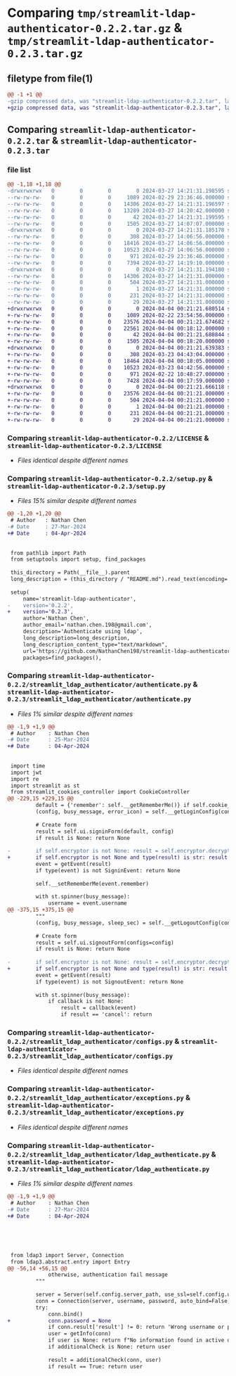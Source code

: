 # Comparing `tmp/streamlit-ldap-authenticator-0.2.2.tar.gz` & `tmp/streamlit-ldap-authenticator-0.2.3.tar.gz`

## filetype from file(1)

```diff
@@ -1 +1 @@
-gzip compressed data, was "streamlit-ldap-authenticator-0.2.2.tar", last modified: Wed Mar 27 14:21:31 2024, max compression
+gzip compressed data, was "streamlit-ldap-authenticator-0.2.3.tar", last modified: Thu Apr  4 00:21:21 2024, max compression
```

## Comparing `streamlit-ldap-authenticator-0.2.2.tar` & `streamlit-ldap-authenticator-0.2.3.tar`

### file list

```diff
@@ -1,18 +1,18 @@
-drwxrwxrwx   0        0        0        0 2024-03-27 14:21:31.198595 streamlit-ldap-authenticator-0.2.2/
--rw-rw-rw-   0        0        0     1089 2024-02-29 23:36:46.000000 streamlit-ldap-authenticator-0.2.2/LICENSE
--rw-rw-rw-   0        0        0    14306 2024-03-27 14:21:31.196597 streamlit-ldap-authenticator-0.2.2/PKG-INFO
--rw-rw-rw-   0        0        0    13289 2024-03-27 14:20:42.000000 streamlit-ldap-authenticator-0.2.2/README.md
--rw-rw-rw-   0        0        0       42 2024-03-27 14:21:31.199595 streamlit-ldap-authenticator-0.2.2/setup.cfg
--rw-rw-rw-   0        0        0     1505 2024-03-27 14:07:07.000000 streamlit-ldap-authenticator-0.2.2/setup.py
-drwxrwxrwx   0        0        0        0 2024-03-27 14:21:31.185178 streamlit-ldap-authenticator-0.2.2/streamlit_ldap_authenticator/
--rw-rw-rw-   0        0        0      308 2024-03-27 14:06:56.000000 streamlit-ldap-authenticator-0.2.2/streamlit_ldap_authenticator/__init__.py
--rw-rw-rw-   0        0        0    18416 2024-03-27 14:06:56.000000 streamlit-ldap-authenticator-0.2.2/streamlit_ldap_authenticator/authenticate.py
--rw-rw-rw-   0        0        0    10523 2024-03-27 14:06:56.000000 streamlit-ldap-authenticator-0.2.2/streamlit_ldap_authenticator/configs.py
--rw-rw-rw-   0        0        0      971 2024-02-29 23:36:46.000000 streamlit-ldap-authenticator-0.2.2/streamlit_ldap_authenticator/exceptions.py
--rw-rw-rw-   0        0        0     7394 2024-03-27 14:19:10.000000 streamlit-ldap-authenticator-0.2.2/streamlit_ldap_authenticator/ldap_authenticate.py
-drwxrwxrwx   0        0        0        0 2024-03-27 14:21:31.194180 streamlit-ldap-authenticator-0.2.2/streamlit_ldap_authenticator.egg-info/
--rw-rw-rw-   0        0        0    14306 2024-03-27 14:21:31.000000 streamlit-ldap-authenticator-0.2.2/streamlit_ldap_authenticator.egg-info/PKG-INFO
--rw-rw-rw-   0        0        0      504 2024-03-27 14:21:31.000000 streamlit-ldap-authenticator-0.2.2/streamlit_ldap_authenticator.egg-info/SOURCES.txt
--rw-rw-rw-   0        0        0        1 2024-03-27 14:21:31.000000 streamlit-ldap-authenticator-0.2.2/streamlit_ldap_authenticator.egg-info/dependency_links.txt
--rw-rw-rw-   0        0        0      231 2024-03-27 14:21:31.000000 streamlit-ldap-authenticator-0.2.2/streamlit_ldap_authenticator.egg-info/requires.txt
--rw-rw-rw-   0        0        0       29 2024-03-27 14:21:31.000000 streamlit-ldap-authenticator-0.2.2/streamlit_ldap_authenticator.egg-info/top_level.txt
+drwxrwxrwx   0        0        0        0 2024-04-04 00:21:21.680514 streamlit-ldap-authenticator-0.2.3/
+-rw-rw-rw-   0        0        0     1089 2024-02-22 23:54:56.000000 streamlit-ldap-authenticator-0.2.3/LICENSE
+-rw-rw-rw-   0        0        0    23576 2024-04-04 00:21:21.674682 streamlit-ldap-authenticator-0.2.3/PKG-INFO
+-rw-rw-rw-   0        0        0    22561 2024-04-04 00:18:12.000000 streamlit-ldap-authenticator-0.2.3/README.md
+-rw-rw-rw-   0        0        0       42 2024-04-04 00:21:21.680844 streamlit-ldap-authenticator-0.2.3/setup.cfg
+-rw-rw-rw-   0        0        0     1505 2024-04-04 00:18:20.000000 streamlit-ldap-authenticator-0.2.3/setup.py
+drwxrwxrwx   0        0        0        0 2024-04-04 00:21:21.639383 streamlit-ldap-authenticator-0.2.3/streamlit_ldap_authenticator/
+-rw-rw-rw-   0        0        0      308 2024-03-23 04:43:04.000000 streamlit-ldap-authenticator-0.2.3/streamlit_ldap_authenticator/__init__.py
+-rw-rw-rw-   0        0        0    18464 2024-04-04 00:18:05.000000 streamlit-ldap-authenticator-0.2.3/streamlit_ldap_authenticator/authenticate.py
+-rw-rw-rw-   0        0        0    10523 2024-03-23 04:42:56.000000 streamlit-ldap-authenticator-0.2.3/streamlit_ldap_authenticator/configs.py
+-rw-rw-rw-   0        0        0      971 2024-02-22 10:48:27.000000 streamlit-ldap-authenticator-0.2.3/streamlit_ldap_authenticator/exceptions.py
+-rw-rw-rw-   0        0        0     7428 2024-04-04 00:17:59.000000 streamlit-ldap-authenticator-0.2.3/streamlit_ldap_authenticator/ldap_authenticate.py
+drwxrwxrwx   0        0        0        0 2024-04-04 00:21:21.666118 streamlit-ldap-authenticator-0.2.3/streamlit_ldap_authenticator.egg-info/
+-rw-rw-rw-   0        0        0    23576 2024-04-04 00:21:21.000000 streamlit-ldap-authenticator-0.2.3/streamlit_ldap_authenticator.egg-info/PKG-INFO
+-rw-rw-rw-   0        0        0      504 2024-04-04 00:21:21.000000 streamlit-ldap-authenticator-0.2.3/streamlit_ldap_authenticator.egg-info/SOURCES.txt
+-rw-rw-rw-   0        0        0        1 2024-04-04 00:21:21.000000 streamlit-ldap-authenticator-0.2.3/streamlit_ldap_authenticator.egg-info/dependency_links.txt
+-rw-rw-rw-   0        0        0      231 2024-04-04 00:21:21.000000 streamlit-ldap-authenticator-0.2.3/streamlit_ldap_authenticator.egg-info/requires.txt
+-rw-rw-rw-   0        0        0       29 2024-04-04 00:21:21.000000 streamlit-ldap-authenticator-0.2.3/streamlit_ldap_authenticator.egg-info/top_level.txt
```

### Comparing `streamlit-ldap-authenticator-0.2.2/LICENSE` & `streamlit-ldap-authenticator-0.2.3/LICENSE`

 * *Files identical despite different names*

### Comparing `streamlit-ldap-authenticator-0.2.2/setup.py` & `streamlit-ldap-authenticator-0.2.3/setup.py`

 * *Files 15% similar despite different names*

```diff
@@ -1,20 +1,20 @@
 # Author   : Nathan Chen
-# Date     : 27-Mar-2024
+# Date     : 04-Apr-2024
 
 
 from pathlib import Path
 from setuptools import setup, find_packages
 
 this_directory = Path(__file__).parent
 long_description = (this_directory / "README.md").read_text(encoding='UTF-8')
 
 setup(
     name='streamlit-ldap-authenticator',
-    version='0.2.2',
+    version='0.2.3',
     author='Nathan Chen',
     author_email='nathan.chen.198@gmail.com',
     description='Authenticate using ldap',
     long_description=long_description,
     long_description_content_type="text/markdown",
     url='https://github.com/NathanChen198/streamlit-ldap-authenticator',
     packages=find_packages(),
```

### Comparing `streamlit-ldap-authenticator-0.2.2/streamlit_ldap_authenticator/authenticate.py` & `streamlit-ldap-authenticator-0.2.3/streamlit_ldap_authenticator/authenticate.py`

 * *Files 1% similar despite different names*

```diff
@@ -1,9 +1,9 @@
 # Author    : Nathan Chen
-# Date      : 25-Mar-2024
+# Date      : 04-Apr-2024
 
 
 import time
 import jwt
 import re
 import streamlit as st
 from streamlit_cookies_controller import CookieController
@@ -229,15 +229,15 @@
         default = {'remember': self.__getRememberMe()} if self.cookie_configs is not None else None
         (config, busy_message, error_icon) = self.__getLoginConfig(config)
 
         # Create form
         result = self.ui.signinForm(default, config)
         if result is None: return None
 
-        if self.encryptor is not None: result = self.encryptor.decrypt(result)
+        if self.encryptor is not None and type(result) is str: result = self.encryptor.decrypt(result)
         event = getEvent(result)
         if type(event) is not SigninEvent: return None
 
         self.__setRememberMe(event.remember)
 
         with st.spinner(busy_message):
             username = event.username
@@ -375,15 +375,15 @@
         """
         (config, busy_message, sleep_sec) = self.__getLogoutConfig(config)
 
         # Create form
         result = self.ui.signoutForm(configs=config)
         if result is None: return None
         
-        if self.encryptor is not None: result = self.encryptor.decrypt(result)
+        if self.encryptor is not None and type(result) is str: result = self.encryptor.decrypt(result)
         event = getEvent(result)
         if type(event) is not SignoutEvent: return None
 
         with st.spinner(busy_message):
             if callback is not None:
                 result = callback(event)
                 if result == 'cancel': return
```

### Comparing `streamlit-ldap-authenticator-0.2.2/streamlit_ldap_authenticator/configs.py` & `streamlit-ldap-authenticator-0.2.3/streamlit_ldap_authenticator/configs.py`

 * *Files identical despite different names*

### Comparing `streamlit-ldap-authenticator-0.2.2/streamlit_ldap_authenticator/exceptions.py` & `streamlit-ldap-authenticator-0.2.3/streamlit_ldap_authenticator/exceptions.py`

 * *Files identical despite different names*

### Comparing `streamlit-ldap-authenticator-0.2.2/streamlit_ldap_authenticator/ldap_authenticate.py` & `streamlit-ldap-authenticator-0.2.3/streamlit_ldap_authenticator/ldap_authenticate.py`

 * *Files 1% similar despite different names*

```diff
@@ -1,9 +1,9 @@
 # Author    : Nathan Chen
-# Date      : 27-Mar-2024
+# Date      : 04-Apr-2024
 
 
 
 
 
 from ldap3 import Server, Connection
 from ldap3.abstract.entry import Entry
@@ -56,14 +56,15 @@
             otherwise, authentication fail message
         """
 
         server = Server(self.config.server_path, use_ssl=self.config.use_ssl, get_info='ALL')
         conn = Connection(server, username, password, auto_bind=False, auto_referrals=False, raise_exceptions=False)
         try:
             conn.bind()
+            conn.password = None
             if conn.result['result'] != 0: return 'Wrong username or password'
             user = getInfo(conn)
             if user is None: return f"No information found in active directory for '{username}'"
             if additionalCheck is None: return user
 
             result = additionalCheck(conn, user)
             if result == True: return user
```

